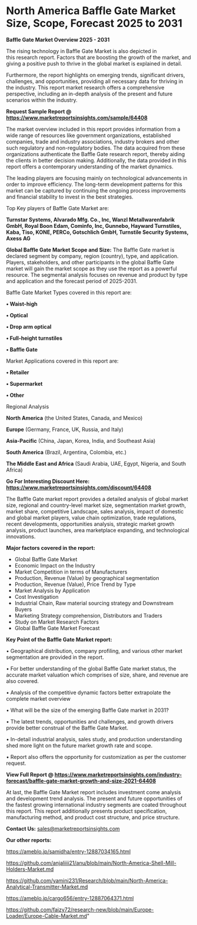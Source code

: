 # North America Baffle Gate Market Size, Scope, Forecast 2025 to 2031

<Strong> Baffle Gate Market Overview 2025 - 2031</strong>

The rising technology in Baffle Gate Market is also depicted in this research report. Factors that are boosting the growth of the market, and giving a positive push to thrive in the global market is explained in detail.

Furthermore, the report highlights on emerging trends, significant drivers, challenges, and opportunities, providing all necessary data for thriving in the industry. This report market research offers a comprehensive perspective, including an in-depth analysis of the present and future scenarios within the industry.

<strong>Request Sample Report @ <a href=https://www.marketreportsinsights.com/sample/64408>https://www.marketreportsinsights.com/sample/64408</a></strong>

The market overview included in this report provides information from a wide range of resources like government organizations, established companies, trade and industry associations, industry brokers and other such regulatory and non-regulatory bodies. The data acquired from these organizations authenticate the Baffle Gate research report, thereby aiding the clients in better decision making. Additionally, the data provided in this report offers a contemporary understanding of the market dynamics.

The leading players are focusing mainly on technological advancements in order to improve efficiency. The long-term development patterns for this market can be captured by continuing the ongoing process improvements and financial stability to invest in the best strategies.

Top Key players of Baffle Gate Market are:

<strong>Turnstar Systems, Alvarado Mfg. Co., Inc, Wanzl Metallwarenfabrik GmbH, Royal Boon Edam, Cominfo, Inc, Gunnebo, Hayward Turnstiles, Kaba, Tiso, KONE, PERCo, Gotschlich GmbH, Turnstile Security Systems, Axess AG</strong>

<strong><b>Global Baffle Gate Market Scope and Size:</b></strong>
The Baffle Gate market is declared segment by company, region (country), type, and application. Players, stakeholders, and other participants in the global Baffle Gate market will gain the market scope as they use the report as a powerful resource. The segmental analysis focuses on revenue and product by type and application and the forecast period of 2025-2031.

Baffle Gate Market Types covered in this report are:

<strong>• Waist-high

• Optical

• Drop arm optical

• Full-height turnstiles

• Baffle Gate</strong>

Market Applications covered in this report are:

<strong>• Retailer

• Supermarket

• Other</strong> 

Regional Analysis

<strong>North America</strong> (the United States, Canada, and Mexico)

<strong>Europe</strong> (Germany, France, UK, Russia, and Italy)

<strong>Asia-Pacific</strong> (China, Japan, Korea, India, and Southeast Asia)

<strong>South America</strong> (Brazil, Argentina, Colombia, etc.)

<strong>The Middle East and Africa</strong> (Saudi Arabia, UAE, Egypt, Nigeria, and South Africa)

<strong>Go For Interesting Discount Here: <a href=https://www.marketreportsinsights.com/discount/64408>https://www.marketreportsinsights.com/discount/64408</a></strong>

The Baffle Gate market report provides a detailed analysis of global market size, regional and country-level market size, segmentation market growth, market share, competitive Landscape, sales analysis, impact of domestic and global market players, value chain optimization, trade regulations, recent developments, opportunities analysis, strategic market growth analysis, product launches, area marketplace expanding, and technological innovations.

<strong><b>Major factors covered in the report:</b></strong>
<ul>
  <li>Global Baffle Gate Market </li>
  <li>Economic Impact on the Industry</li>
  <li>Market Competition in terms of Manufacturers</li>
  <li>Production, Revenue (Value) by geographical segmentation</li>
  <li>Production, Revenue (Value), Price Trend by Type</li>
  <li>Market Analysis by Application</li>
  <li>Cost Investigation</li>
  <li>Industrial Chain, Raw material sourcing strategy and Downstream Buyers</li>
  <li>Marketing Strategy comprehension, Distributors and Traders</li>
  <li>Study on Market Research Factors</li>
  <li>Global Baffle Gate Market Forecast</li>
</ul>

<strong><b>Key Point of the Baffle Gate Market report:</b></strong>

• Geographical distribution, company profiling, and various other market segmentation are provided in the report.

• For better understanding of the global Baffle Gate market status, the accurate market valuation which comprises of size, share, and revenue are also covered.

• Analysis of the competitive dynamic factors better extrapolate the complete market overview

• What will be the size of the emerging Baffle Gate market in 2031?

• The latest trends, opportunities and challenges, and growth drivers provide better construal of the Baffle Gate Market.

• In-detail industrial analysis, sales study, and production understanding shed more light on the future market growth rate and scope.

• Report also offers the opportunity for customization as per the customer request.

<strong><b>View Full Report @ <a href=https://www.marketreportsinsights.com/industry-forecast/baffle-gate-market-growth-and-size-2021-64408>https://www.marketreportsinsights.com/industry-forecast/baffle-gate-market-growth-and-size-2021-64408</a></b></strong>


At last, the Baffle Gate Market report includes investment come analysis and development trend analysis. The present and future opportunities of the fastest growing international industry segments are coated throughout this report. This report additionally presents product specification, manufacturing method, and product cost structure, and price structure.

<strong>Contact Us:</strong>
sales@marketreportsinsights.com

<strong>Our other reports:</strong>

<a href=https://ameblo.jp/samidha/entry-12887034165.html>https://ameblo.jp/samidha/entry-12887034165.html</a>

<a href=https://github.com/anjaliiii21/anu/blob/main/North-America-Shell-Mill-Holders-Market.md>https://github.com/anjaliiii21/anu/blob/main/North-America-Shell-Mill-Holders-Market.md</a>

<a href=https://github.com/yamini231/Research/blob/main/North-America-Analytical-Transmitter-Market.md>https://github.com/yamini231/Research/blob/main/North-America-Analytical-Transmitter-Market.md</a>

<a href=https://ameblo.jp/cargo656/entry-12887064371.html>https://ameblo.jp/cargo656/entry-12887064371.html</a>

<a href=https://github.com/faizy72/research-new/blob/main/Europe-Loader/Europe-Cable-Market.md>https://github.com/faizy72/research-new/blob/main/Europe-Loader/Europe-Cable-Market.md</a>"
